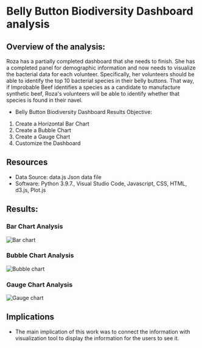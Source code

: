# Belly Button Biodiversity Dashboard analysis

## Overview of the analysis:

Roza has a partially completed dashboard that she needs to finish. She has a completed panel for demographic information and now needs to visualize the bacterial data for each volunteer. Specifically, her volunteers should be able to identify the top 10 bacterial species in their belly buttons. That way, if Improbable Beef identifies a species as a candidate to manufacture synthetic beef, Roza's volunteers will be able to identify whether that species is found in their navel.

- Belly Button Biodiversity Dashboard Results Objective:
1. Create a Horizontal Bar Chart
2. Create a Bubble Chart
3. Create a Gauge Chart
4. Customize the Dashboard




## Resources

- Data Source: data.js Json data file
- Software: Python 3.9.7., Visual Studio Code, Javascript, CSS, HTML, d3.js, Plot.js

## Results:
### Bar Chart Analysis

![Bar chart](https://user-images.githubusercontent.com/39811614/169733730-d23b5446-a37c-4fbe-a19a-bf744615e891.png)

### Bubble Chart Analysis

![Bubble chart](https://user-images.githubusercontent.com/39811614/169733813-8b673efd-44b1-4164-b228-c3a00477cef4.png)

### Gauge Chart Analysis

![Gauge chart](https://user-images.githubusercontent.com/39811614/169733843-6c161661-da17-447c-8b1b-3ba58cbc6e3d.png)
## Implications

- The main implication of this work was to connect the information with visualization tool to display the information for the users to see it. 




